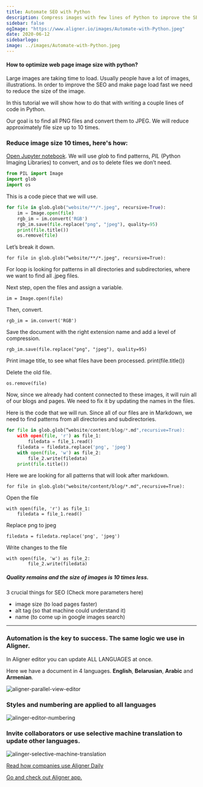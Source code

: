 ```yaml
---
title: Automate SEO with Python
description: Compress images with few lines of Python to improve the SEO. Reduce images size 10 times. Automate multilingual processes with Aligner.
sidebar: false
ogImage: "https://www.aligner.io/images/Automate-with-Python.jpeg" 
date: 2020-06-12
sidebarlogo: 
image: ../images/Automate-with-Python.jpeg
---
```

#### How to optimize web page image size with python?

Large images are taking time to load. Usually people have a lot of images, illustrations. In order to improve the SEO and make page load fast we need to reduce the size of the image.

In this tutorial we will show how to do that with writing a couple lines of code in Python.

Our goal is to find all PNG files and convert them to JPEG. We will reduce approximately file size up to 10 times.

### Reduce image size 10 times, here's how:

[Open Jupyter notebook](https://jupyter.org/). We will use *glob* to find patterns, *PIL* (Python Imaging Libraries) to convert, and *os* to delete files we don’t need.

``` python 
from PIL import Image
import glob
import os
````

This is a code piece that we will use.

``` python 
for file in glob.glob("website/**/*.jpeg", recursive=True):
    im = Image.open(file)
    rgb_im = im.convert('RGB')
    rgb_im.save(file.replace("png", "jpeg"), quality=95)
    print(file.title())
    os.remove(file)
```

Let’s break it down.


    for file in glob.glob(“website/**/*.jpeg", recursive=True):

For loop is looking for patterns in all directories and subdirectories, where we want to find all .jpeg files.

Next step, open the files and assign a variable.

    im = Image.open(file)

Then, convert.

    rgb_im = im.convert('RGB')  

Save the document with the right extension name and add a level of compression.

    rgb_im.save(file.replace("png", "jpeg"), quality=95)

Print image title, to see what files have been processed.
    print(file.title()) 


Delete the old file.

    os.remove(file)

Now, since we already had content connected to these images, it will ruin all of our blogs and pages. We need to fix it by updating the names in the files.

Here is the code that we will run. Since all of our files are in Markdown, we need to find patterns from all directories and subdirectories.

```python
for file in glob.glob(“website/content/blog/*.md",recursive=True):
    with open(file, 'r') as file_1:
        filedata = file_1.read()
    filedata = filedata.replace('png', 'jpeg')
    with open(file, 'w') as file_2:
        file_2.write(filedata)
    print(file.title())
```

Here we are looking for all patterns that will look after markdown.

    for file in glob.glob("website/content/blog/*.md",recursive=True):

Open the file

    with open(file, 'r') as file_1:
        filedata = file_1.read()

Replace png to jpeg

    filedata = filedata.replace('png', 'jpeg')

Write changes to the file

    with open(file, 'w') as file_2:
            file_2.write(filedata)  

##### Quality remains and the size of images is 10 times less.

3 crucial things for SEO (Check more parameters here)

- image size (to load pages faster)
- alt tag (so that machine could understand it)
- name (to come up in google images search)
___


### Automation is the key to success. The same logic we use in Aligner.

In Aligner editor you can update ALL LANGUAGES at once.

Here we have a document in 4 languages. **English**, **Belarusian**, **Arabic** and **Armenian**.


![aligner-parallel-view-editor](../alinger-python-editor.jpeg)

### Styles and numbering are applied to all languages
![alinger-editor-numbering](../aligner-numbering-python.jpeg)

### Invite collaborators or use selective machine translation to update other languages.

![alinger-selective-machine-translation](../selective-aligner-python.jpeg)

[Read how companies use Aligner Daily](/case/)

[Go and check out Aligner app.](https://app.aligner.io)



